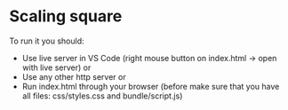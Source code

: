 # Scaling square

To run it you should:
- Use live server in VS Code (right mouse button on index.html -> open with live server)
or
- Use any other http server
or
- Run index.html through your browser (before make sure that you have all files: css/styles.css and bundle/script.js)
